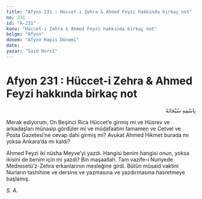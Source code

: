 ```yaml
---
title: "Afyon 231 : Hüccet-i Zehra & Ahmed Feyzi hakkında birkaç not"
no: 231
id: "A-231"
konu: "Hüccet-i Zehra & Ahmed Feyzi hakkında birkaç not"
bolge: "Afyon"
donem: "Afyon Hapis Dönemi"
date: 
yazar: "Said Nursî"
---
```


# Afyon 231 : Hüccet-i Zehra & Ahmed Feyzi hakkında birkaç not

<p class="arabic" dir="rtl" title="Meal: “Her türlü noksan sıfatlardan yüce olan Allah’ın adıyla.”">بِاسْمِهِ سُبْحَانَهُ</p>

Merak ediyorum, On Beşinci Rica Hüccet’e girmiş mi ve Hüsrev ve arkadaşları münasip gördüler mi ve müdafaatım tamamen ve Cetvel ve Posta Gazetesi’ne cevap dahi girmiş mi? Avukat Ahmed Hikmet burada mı yoksa Ankara’da mı kaldı?

Ahmed Feyzi iki nüsha Meyve’yi yazdı. Hangisi benim hangisi onun, yoksa ikisini de benim için mi yazdı? Bin maşaallah. Tam vazife-i Nuriyede Medresetü’z-Zehra erkanlarının mesleğine girdi. Bütün müsaid vaktini Nurların tashihine ve dersine ve yazmasına ve yazdırmasına hasretmeye başlamış.

*S. A.*
